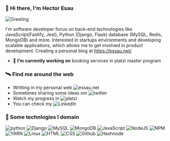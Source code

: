 ### 👋 Hi there, I'm Hector Esau

![Greeting](https://lh3.googleusercontent.com/r9aZs3K0qarGTPukvwyVEuIQ7HuShNeffE3y1o-Hubv6-jdWAo1_u8gMQa1LafSCZuB8Uu7CwA31ya82AUp6uWxrQxlkBbhLmY9asuAf-wZ_bwR2FW4SqOfSbjzJgUdf80fP-RAfg8MFiEqDB0-s2hLwzT9yEcxU9Z5ivEZxvO6e4lziCxxSkhyAdQaFJVUbLE1wXBrOYwAYuBjCcrzkTVstYxZNqcgbsIzEqKI5uce05V5pqwd8A2ELmYFN1IBirAEqiwjPfarjnJKNORu7wWmTK8_5VtkdshyssgnR-QSqkpSR7qLXt2KxosKN1rhFn5jBtiKIf-dSP6x0fxpgBtRB3KJjxSLRqhQIJD2P3u-gUnF0sraJ1piVP2Pc_DGMOSwDXgaP9dPWnMmFoYnzMaWBAQRGA8zfXI_T2TIIIL3p5WlYlEuyCr4dEoOPZAAHdZ86uEhMFZbjUxElC7rlaPXHK0Qs601928-OaW3GaLg25Kcg8c_GrbOE2LquuRrOYVUoslR2xCzU69eXeMKeoS2elx9PUHrISTpzFowkRWz-5hfn6O7tgnDoP5JwrJLzFZFyIyVoO-4CggYufSXzkgx8-LfkPzUQmOmLAxWbi_1V1525mkabm9qhfBlTFoghfp8qSgm1qfKL3Av7h-YE6GwJopsB3XAmb3U8DtFv6fgeCcZn9VusUof1Ye4kIuO7fYOj9Y66g0PKdqmVmYcFvBi9tyh1hv2-ytPwHdl9LAwLaD-tbHpp6Wp8HEPMbA2lfQA4ZcI0_dU7_VfduSlSbBwl-zw=w1200-h480-no?authuser=0)

I'm software developer focus on back-end technologies like JavaScript(Fastify, Jest), Python (Django, Flask) database (MySQL, Redis, MongoDB) and more. Interested in startups environments and developing scalable applications, which allows me to get involved in product development. Creating a personal blog at https://essau.net/
- 🔭 **I’m currently working on** booking services in platzi master program


### 🛰️ Find me around the web
- Writting in my personal web ![essau.net](essau.net)
- Sometimes sharing some ideas om ![twitter](https://twitter.com/hecttoressau)
- Watch my progress in ![platzi](https://platzi.com/p/hecttoressau/)
- You can check my ![LinkedIn](https://www.linkedin.com/in/hecttoressau/)


### 🧰 Some technlogies I domain
![python](https://img.shields.io/badge/Python-FFD43B?style=for-the-badge&logo=python&logoColor=blue) ![Django](https://img.shields.io/badge/Django-092E20?style=for-the-badge&logo=django&logoColor=green) ![MySQL](https://img.shields.io/badge/MySQL-005C84?style=for-the-badge&logo=mysql&logoColor=white) ![MongoDB](https://img.shields.io/badge/MongoDB-4EA94B?style=for-the-badge&logo=mongodb&logoColor=white) ![JavaScript](https://img.shields.io/badge/JavaScript-323330?style=for-the-badge&logo=javascript&logoColor=F7DF1E) ![NodeJS](https://img.shields.io/badge/Node.js-339933?style=for-the-badge&logo=nodedotjs&logoColor=white) ![NPM](https://img.shields.io/badge/npm-CB3837?style=for-the-badge&logo=npm&logoColor=white) ![YARN](https://img.shields.io/badge/Yarn-2C8EBB?style=for-the-badge&logo=yarn&logoColor=white) ![Linux](https://img.shields.io/badge/Linux-FCC624?style=for-the-badge&logo=linux&logoColor=black) ![HTML](https://img.shields.io/badge/HTML5-E34F26?style=for-the-badge&logo=html5&logoColor=white) 
 ![CSS](https://img.shields.io/badge/CSS3-1572B6?style=for-the-badge&logo=css3&logoColor=white) ![Github](https://img.shields.io/badge/GitHub-100000?style=for-the-badge&logo=github&logoColor=white) ![Hashnode](https://img.shields.io/badge/Hashnode-2962FF?style=for-the-badge&logo=hashnode&logoColor=white) 
<!-- 
**hecttoressau/hecttoressau** is a ✨ _special_ ✨ repository because its `README.md` (this file) appears on your GitHub profile.

Here are some ideas to get you started:

- 🔭 I’m currently working on ...
- 🌱 I’m currently learning ...
- 👯 I’m looking to collaborate on ...
- 🤔 I’m looking for help with ...
- 💬 Ask me about ...
- 📫 How to reach me: ...
- 😄 Pronouns: ...
- ⚡ Fun fact: ...
-->
